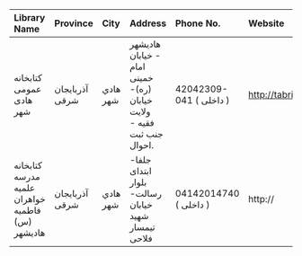 | Library Name                                    | Province       | City     | Address                                                                | Phone No.               | Website            |
|:------------------------------------------------|:---------------|:---------|:-----------------------------------------------------------------------|:------------------------|:-------------------|
| كتابخانه عمومی هادی شهر                         | آذربایجان شرقی | هادي شهر | هادیشهر - خیابان امام خمینی (ره)- خیابان ولایت فقیه - جنب ثبت احوال.   | 42042309-041 ( داخلی  ) | http://tabrizpl.ir |
| کتابخانه مدرسه علمیه خواهران فاطمیه (س) هادیشهر | آذربایجان شرقی | هادي شهر | جلفا- ابتدای بلوار رسالت- خیابان شهید تیمسار فلاحی                     | 04142014740 ( داخلی  )  | http://            |
